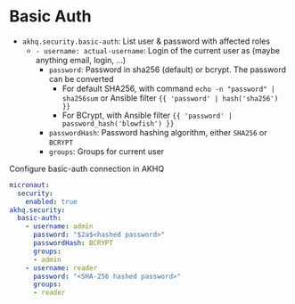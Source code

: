# Basic Auth
* `akhq.security.basic-auth`: List user & password with affected roles
  * `- username: actual-username`: Login of the current user as (maybe anything email, login, ...)
    * `password`: Password in sha256 (default) or bcrypt. The password can be converted
      * For default SHA256, with command `echo -n "password" | sha256sum` or Ansible filter <code v-pre>{{ 'password' | hash('sha256') }}</code>
      * For BCrypt, with Ansible filter <code v-pre>{{ 'password' | password_hash('blowfish') }}</code>
    * `passwordHash`: Password hashing algorithm, either `SHA256` or `BCRYPT`
    * `groups`: Groups for current user

Configure basic-auth connection in AKHQ

```yaml
micronaut:
  security:
    enabled: true
akhq.security:
  basic-auth:
    - username: admin
      password: "$2a$<hashed password>"
      passwordHash: BCRYPT
      groups:
      - admin
    - username: reader
      password: "<SHA-256 hashed password>"
      groups:
      - reader
```
